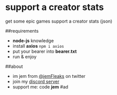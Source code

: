 # support a creator stats
get some epic games support a creator stats (json)

##requirements
- **node-js** knowledge
- install **axios** `npm i axios`
- put your bearer into **bearer.txt**
- run & enjoy

##about
- im jem from [@jemFleaks](https://twitter.com/jemFleaks "jemFleaks") on twitter
- join my [discord server](http://discord.gg/SUsPNAu "discord server")
- support me: code **jem** #ad